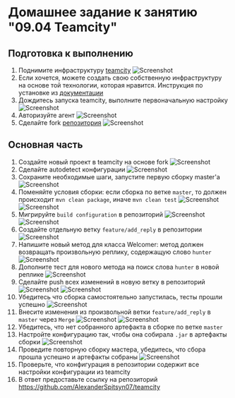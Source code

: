 # Домашнее задание к занятию "09.04 Teamcity"

## Подготовка к выполнению

1. Поднимите инфраструктуру [teamcity](./teamcity/docker-compose.yml)
![Screenshot](1-1-2.png)
2. Если хочется, можете создать свою собственную инфраструктуру на основе той технологии, которая нравится. Инструкция по установке из [документации](https://www.jetbrains.com/help/teamcity/installing-and-configuring-the-teamcity-server.html)
3. Дождитесь запуска teamcity, выполните первоначальную настройку
![Screenshot](1-3.png)
4. Авторизуйте агент
![Screenshot](1-4.png)
5. Сделайте fork [репозитория](https://github.com/aragastmatb/example-teamcity)
![Screenshot](1-5.png)

## Основная часть

1. Создайте новый проект в teamcity на основе fork
![Screenshot](2-1.png)
2. Сделайте autodetect конфигурации
![Screenshot](2-2.png)
3. Сохраните необходимые шаги, запустите первую сборку master'a
![Screenshot](2-3.png)
4. Поменяйте условия сборки: если сборка по ветке `master`, то должен происходит `mvn clean package`, иначе `mvn clean test`
![Screenshot](2-4-1.png)
![Screenshot](2-4-2.png)
5. Мигрируйте `build configuration` в репозиторий
![Screenshot](2-5-1.png)
![Screenshot](2-5-2.png)
6. Создайте отдельную ветку `feature/add_reply` в репозитории
![Screenshot](2-6.png)
7. Напишите новый метод для класса Welcomer: метод должен возвращать произвольную реплику, содержащую слово `hunter`
![Screenshot](2-7.png)
8. Дополните тест для нового метода на поиск слова `hunter` в новой реплике
![Screenshot](2-8.png)
9. Сделайте push всех изменений в новую ветку в репозиторий
![Screenshot](2-9-1.png)
![Screenshot](2-9-2.png)
10. Убедитесь что сборка самостоятельно запустилась, тесты прошли успешно
![Screenshot](2-10.png)
11. Внесите изменения из произвольной ветки `feature/add_reply` в `master` через `Merge`
![Screenshot](2-11-1.png)
![Screenshot](2-11-2.png)
12. Убедитесь, что нет собранного артефакта в сборке по ветке `master`
13. Настройте конфигурацию так, чтобы она собирала `.jar` в артефакты сборки
![Screenshot](2-13.png)
14. Проведите повторную сборку мастера, убедитесь, что сбора прошла успешно и артефакты собраны
![Screenshot](2-14.png)
15. Проверьте, что конфигурация в репозитории содержит все настройки конфигурации из teamcity
16. В ответ предоставьте ссылку на репозиторий
https://github.com/AlexanderSpitsyn07/teamcity


